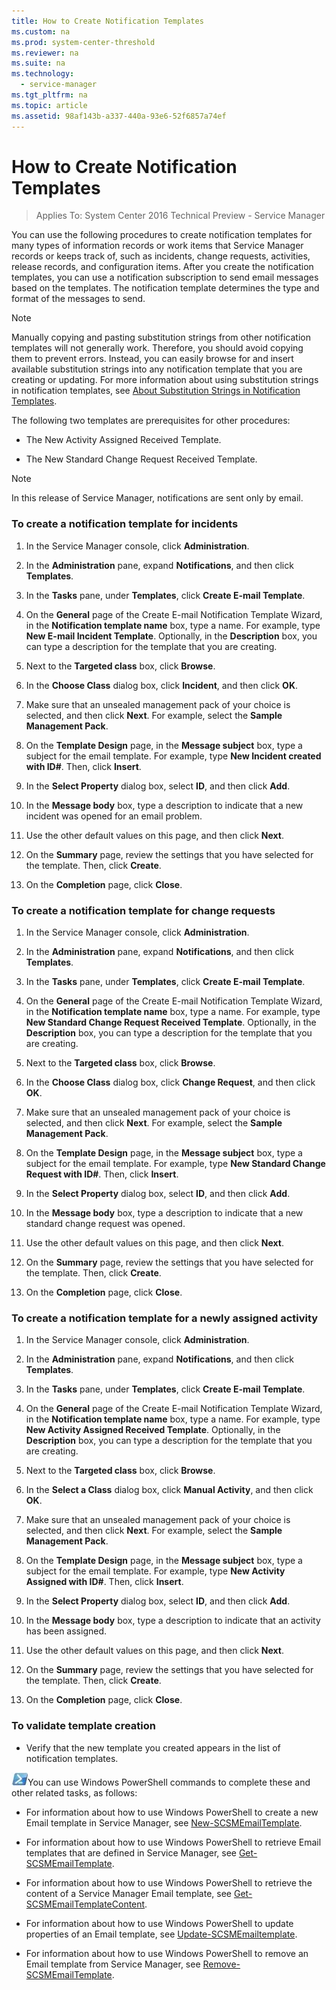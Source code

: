 ```yaml
---
title: How to Create Notification Templates
ms.custom: na
ms.prod: system-center-threshold
ms.reviewer: na
ms.suite: na
ms.technology: 
  - service-manager
ms.tgt_pltfrm: na
ms.topic: article
ms.assetid: 98af143b-a337-440a-93e6-52f6857a74ef
---
```

# How to Create Notification Templates

>Applies To: System Center 2016 Technical Preview - Service Manager

You can use the following procedures to create notification templates for many types of information records or work items that Service Manager records or keeps track of, such as incidents, change requests, activities, release records, and configuration items. After you create the notification templates, you can use a notification subscription to send email messages based on the templates. The notification template determines the type and format of the messages to send.

> [!NOTE]
> Manually copying and pasting substitution strings from other notification templates will not generally work. Therefore, you should avoid copying them to prevent errors. Instead, you can easily browse for and insert available substitution strings into any notification template that you are creating or updating. For more information about using substitution strings in notification templates, see [About Substitution Strings in Notification Templates](About-Substitution-Strings-in-Notification-Templates.md).

The following two templates are prerequisites for other procedures:

-   The New Activity Assigned Received Template.

-   The New Standard Change Request Received Template.

> [!NOTE]
> In this release of Service Manager, notifications are sent only by email.

### To create a notification template for incidents

1.  In the Service Manager console, click **Administration**.

2.  In the **Administration** pane, expand **Notifications**, and then click **Templates**.

3.  In the **Tasks** pane, under **Templates**, click **Create E-mail Template**.

4.  On the **General** page of the Create E-mail Notification Template Wizard, in the **Notification template name** box, type a name. For example, type **New E-mail Incident Template**. Optionally, in the **Description** box, you can type a description for the template that you are creating.

5.  Next to the **Targeted class** box, click **Browse**.

6.  In the **Choose Class** dialog box, click **Incident**, and then click **OK**.

7.  Make sure that an unsealed management pack of your choice is selected, and then click **Next**. For example, select the **Sample Management Pack**.

8.  On the **Template Design** page, in the **Message subject** box, type a subject for the email template. For example, type **New Incident created with ID#**. Then, click **Insert**.

9. In the **Select Property** dialog box, select **ID**, and then click **Add**.

10. In the **Message body** box, type a description to indicate that a new incident was opened for an email problem.

11. Use the other default values on this page, and then click **Next**.

12. On the **Summary** page, review the settings that you have selected for the template. Then, click **Create**.

13. On the **Completion** page, click **Close**.

### To create a notification template for change requests

1.  In the Service Manager console, click **Administration**.

2.  In the **Administration** pane, expand **Notifications**, and then click **Templates**.

3.  In the **Tasks** pane, under **Templates**, click **Create E-mail Template**.

4.  On the **General** page of the Create E-mail Notification Template Wizard, in the **Notification template name** box, type a name. For example, type **New Standard Change Request Received Template**. Optionally, in the **Description** box, you can type a description for the template that you are creating.

5.  Next to the **Targeted class** box, click **Browse**.

6.  In the **Choose Class** dialog box, click **Change Request**, and then click **OK**.

7.  Make sure that an unsealed management pack of your choice is selected, and then click **Next**. For example, select the **Sample Management Pack**.

8.  On the **Template Design** page, in the **Message subject** box, type a subject for the email template. For example, type **New Standard Change Request with ID#**. Then, click **Insert**.

9. In the **Select Property** dialog box, select **ID**, and then click **Add**.

10. In the **Message body** box, type a description to indicate that a new standard change request was opened.

11. Use the other default values on this page, and then click **Next**.

12. On the **Summary** page, review the settings that you have selected for the template. Then, click **Create**.

13. On the **Completion** page, click **Close**.

### To create a notification template for a newly assigned activity

1.  In the Service Manager console, click **Administration**.

2.  In the **Administration** pane, expand **Notifications**, and then click **Templates**.

3.  In the **Tasks** pane, under **Templates**, click **Create E-mail Template**.

4.  On the **General** page of the Create E-mail Notification Template Wizard, in the **Notification template name** box, type a name. For example, type **New Activity Assigned Received Template**. Optionally, in the **Description** box, you can type a description for the template that you are creating.

5.  Next to the **Targeted class** box, click **Browse**.

6.  In the **Select a Class** dialog box, click **Manual Activity**, and then click **OK**.

7.  Make sure that an unsealed management pack of your choice is selected, and then click **Next**. For example, select the **Sample Management Pack**.

8.  On the **Template Design** page, in the **Message subject** box, type a subject for the email template. For example, type **New Activity Assigned with ID#**. Then, click **Insert**.

9. In the **Select Property** dialog box, select **ID**, and then click **Add**.

10. In the **Message body** box, type a description to indicate that an activity has been assigned.

11. Use the other default values on this page, and then click **Next**.

12. On the **Summary** page, review the settings that you have selected for the template. Then, click **Create**.

13. On the **Completion** page, click **Close**.

### To validate template creation

-   Verify that the new template you created appears in the list of notification templates.

![](../../media/pssymbol.png)You can use Windows PowerShell commands to complete these and other related tasks, as follows:

-   For information about how to use Windows PowerShell to create a new Email template in Service Manager, see [New-SCSMEmailTemplate](http://go.microsoft.com/fwlink/p/?LinkID=225355).

-   For information about how to use Windows PowerShell to retrieve Email templates that are defined in Service Manager, see [Get-SCSMEmailTemplate](http://go.microsoft.com/fwlink/p/?LinkID=225323).

-   For information about how to use Windows PowerShell to retrieve the content of a Service Manager Email template, see [Get-SCSMEmailTemplateContent](http://go.microsoft.com/fwlink/p/?LinkID=225324).

-   For information about how to use Windows PowerShell to update properties of an Email template, see [Update-SCSMEmailtemplate](http://go.microsoft.com/fwlink/p/?LinkID=225384).

-   For information about how to use Windows PowerShell to remove an Email template from Service Manager, see [Remove-SCSMEmailTemplate](http://go.microsoft.com/fwlink/p/?LinkId=246064).



